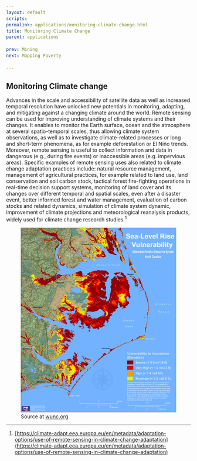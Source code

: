```yaml
---
layout: default
scripts:
permalink: applications/monitoring-climate-change.html
title: Monitoring Climate Change
parent: applications

prev: Mining
next: Mapping Poverty

---
```


## Monitoring Climate change

Advances in the scale and accessibility of satellite data as well as increased temporal resolution have unlocked new potentials in monitoring, adapting, and mitigating against a changing climate around the world. Remote sensing can be used for improving understanding of climate systems and their changes. It enables to monitor the Earth surface, ocean and the atmosphere at several spatio-temporal scales, thus allowing climate system observations, as well as to investigate climate-related processes or long and short-term phenomena, as for example deforestation or El Niño trends. Moreover, remote sensing is useful to collect information and data in dangerous (e.g., during fire events) or inaccessible areas (e.g. impervious areas). Specific examples of remote sensing uses also related to climate change adaptation practices include: natural resource management, management of agricultural practices, for example related to land use, land conservation and soil carbon stock, tactical forest fire-fighting operations in real-time decision support systems,  monitoring of land cover and its changes over different temporal and spatial scales, even after a disaster event,  better informed forest and water management, evaluation of carbon stocks and related dynamics,  simulation of climate system dynamic, improvement of climate projections and meteorological reanalysis products, widely used for climate change research studies.<sup>1</sup>

<figure class="align-center">
  <img src="/assets/graphics/content/rise_monitoring.jpg" />
  <figcaption>Source at <a href="https://www.wunc.org/environment/2014-09-25/the-science-and-politics-of-predicting-sea-level-rise-along-the-nc-coast​">wunc.org</a></figcaption>
</figure>

---

1) [https://climate-adapt.eea.europa.eu/en/metadata/adaptation-options/use-of-remote-sensing-in-climate-change-adaptation](https://climate-adapt.eea.europa.eu/en/metadata/adaptation-options/use-of-remote-sensing-in-climate-change-adaptation)  